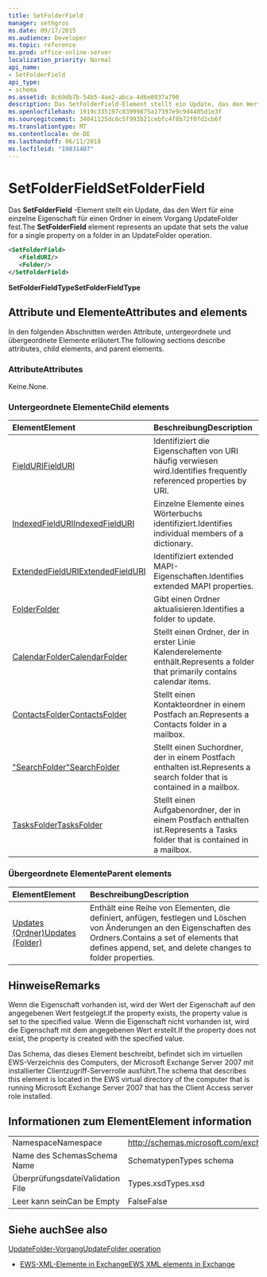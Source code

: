 ```yaml
---
title: SetFolderField
manager: sethgros
ms.date: 09/17/2015
ms.audience: Developer
ms.topic: reference
ms.prod: office-online-server
localization_priority: Normal
api_name:
- SetFolderField
api_type:
- schema
ms.assetid: 8c69db7b-54b5-4ae2-abca-4d6e0937a790
description: Das SetFolderField-Element stellt ein Update, das den Wert für eine einzelne Eigenschaft für einen Ordner in einem Vorgang UpdateFolder fest.
ms.openlocfilehash: 1919c335197c83999875a17397e9c9d4405d1e3f
ms.sourcegitcommit: 34041125dc8c5f993b21cebfc4f8b72f0fd2cb6f
ms.translationtype: MT
ms.contentlocale: de-DE
ms.lasthandoff: 06/11/2018
ms.locfileid: "19831407"
---
```

# <a name="setfolderfield"></a><span data-ttu-id="a2c41-103">SetFolderField</span><span class="sxs-lookup"><span data-stu-id="a2c41-103">SetFolderField</span></span>

<span data-ttu-id="a2c41-104">Das **SetFolderField** -Element stellt ein Update, das den Wert für eine einzelne Eigenschaft für einen Ordner in einem Vorgang UpdateFolder fest.</span><span class="sxs-lookup"><span data-stu-id="a2c41-104">The **SetFolderField** element represents an update that sets the value for a single property on a folder in an UpdateFolder operation.</span></span> 
  
```xml
<SetFolderField>
   <FieldURI/>
   <Folder/>
</SetFolderField>
```

 <span data-ttu-id="a2c41-105">**SetFolderFieldType**</span><span class="sxs-lookup"><span data-stu-id="a2c41-105">**SetFolderFieldType**</span></span>
## <a name="attributes-and-elements"></a><span data-ttu-id="a2c41-106">Attribute und Elemente</span><span class="sxs-lookup"><span data-stu-id="a2c41-106">Attributes and elements</span></span>

<span data-ttu-id="a2c41-107">In den folgenden Abschnitten werden Attribute, untergeordnete und übergeordnete Elemente erläutert.</span><span class="sxs-lookup"><span data-stu-id="a2c41-107">The following sections describe attributes, child elements, and parent elements.</span></span>
  
### <a name="attributes"></a><span data-ttu-id="a2c41-108">Attribute</span><span class="sxs-lookup"><span data-stu-id="a2c41-108">Attributes</span></span>

<span data-ttu-id="a2c41-109">Keine.</span><span class="sxs-lookup"><span data-stu-id="a2c41-109">None.</span></span>
  
### <a name="child-elements"></a><span data-ttu-id="a2c41-110">Untergeordnete Elemente</span><span class="sxs-lookup"><span data-stu-id="a2c41-110">Child elements</span></span>

|<span data-ttu-id="a2c41-111">**Element**</span><span class="sxs-lookup"><span data-stu-id="a2c41-111">**Element**</span></span>|<span data-ttu-id="a2c41-112">**Beschreibung**</span><span class="sxs-lookup"><span data-stu-id="a2c41-112">**Description**</span></span>|
|:-----|:-----|
|[<span data-ttu-id="a2c41-113">FieldURI</span><span class="sxs-lookup"><span data-stu-id="a2c41-113">FieldURI</span></span>](fielduri.md) <br/> |<span data-ttu-id="a2c41-114">Identifiziert die Eigenschaften von URI häufig verwiesen wird.</span><span class="sxs-lookup"><span data-stu-id="a2c41-114">Identifies frequently referenced properties by URI.</span></span>  <br/> |
|[<span data-ttu-id="a2c41-115">IndexedFieldURI</span><span class="sxs-lookup"><span data-stu-id="a2c41-115">IndexedFieldURI</span></span>](indexedfielduri.md) <br/> |<span data-ttu-id="a2c41-116">Einzelne Elemente eines Wörterbuchs identifiziert.</span><span class="sxs-lookup"><span data-stu-id="a2c41-116">Identifies individual members of a dictionary.</span></span>  <br/> |
|[<span data-ttu-id="a2c41-117">ExtendedFieldURI</span><span class="sxs-lookup"><span data-stu-id="a2c41-117">ExtendedFieldURI</span></span>](extendedfielduri.md) <br/> |<span data-ttu-id="a2c41-118">Identifiziert extended MAPI-Eigenschaften.</span><span class="sxs-lookup"><span data-stu-id="a2c41-118">Identifies extended MAPI properties.</span></span>  <br/> |
|[<span data-ttu-id="a2c41-119">Folder</span><span class="sxs-lookup"><span data-stu-id="a2c41-119">Folder</span></span>](folder.md) <br/> |<span data-ttu-id="a2c41-120">Gibt einen Ordner aktualisieren.</span><span class="sxs-lookup"><span data-stu-id="a2c41-120">Identifies a folder to update.</span></span>  <br/> |
|[<span data-ttu-id="a2c41-121">CalendarFolder</span><span class="sxs-lookup"><span data-stu-id="a2c41-121">CalendarFolder</span></span>](calendarfolder.md) <br/> |<span data-ttu-id="a2c41-122">Stellt einen Ordner, der in erster Linie Kalenderelemente enthält.</span><span class="sxs-lookup"><span data-stu-id="a2c41-122">Represents a folder that primarily contains calendar items.</span></span>  <br/> |
|[<span data-ttu-id="a2c41-123">ContactsFolder</span><span class="sxs-lookup"><span data-stu-id="a2c41-123">ContactsFolder</span></span>](contactsfolder.md) <br/> |<span data-ttu-id="a2c41-124">Stellt einen Kontakteordner in einem Postfach an.</span><span class="sxs-lookup"><span data-stu-id="a2c41-124">Represents a Contacts folder in a mailbox.</span></span>  <br/> |
|[<span data-ttu-id="a2c41-125">"SearchFolder"</span><span class="sxs-lookup"><span data-stu-id="a2c41-125">SearchFolder</span></span>](searchfolder.md) <br/> |<span data-ttu-id="a2c41-126">Stellt einen Suchordner, der in einem Postfach enthalten ist.</span><span class="sxs-lookup"><span data-stu-id="a2c41-126">Represents a search folder that is contained in a mailbox.</span></span>  <br/> |
|[<span data-ttu-id="a2c41-127">TasksFolder</span><span class="sxs-lookup"><span data-stu-id="a2c41-127">TasksFolder</span></span>](tasksfolder.md) <br/> |<span data-ttu-id="a2c41-128">Stellt einen Aufgabenordner, der in einem Postfach enthalten ist.</span><span class="sxs-lookup"><span data-stu-id="a2c41-128">Represents a Tasks folder that is contained in a mailbox.</span></span>  <br/> |
   
### <a name="parent-elements"></a><span data-ttu-id="a2c41-129">Übergeordnete Elemente</span><span class="sxs-lookup"><span data-stu-id="a2c41-129">Parent elements</span></span>

|<span data-ttu-id="a2c41-130">**Element**</span><span class="sxs-lookup"><span data-stu-id="a2c41-130">**Element**</span></span>|<span data-ttu-id="a2c41-131">**Beschreibung**</span><span class="sxs-lookup"><span data-stu-id="a2c41-131">**Description**</span></span>|
|:-----|:-----|
|[<span data-ttu-id="a2c41-132">Updates (Ordner)</span><span class="sxs-lookup"><span data-stu-id="a2c41-132">Updates (Folder)</span></span>](updates-folder.md) <br/> |<span data-ttu-id="a2c41-133">Enthält eine Reihe von Elementen, die definiert, anfügen, festlegen und Löschen von Änderungen an den Eigenschaften des Ordners.</span><span class="sxs-lookup"><span data-stu-id="a2c41-133">Contains a set of elements that defines append, set, and delete changes to folder properties.</span></span>  <br/> |
   
## <a name="remarks"></a><span data-ttu-id="a2c41-134">Hinweise</span><span class="sxs-lookup"><span data-stu-id="a2c41-134">Remarks</span></span>

<span data-ttu-id="a2c41-135">Wenn die Eigenschaft vorhanden ist, wird der Wert der Eigenschaft auf den angegebenen Wert festgelegt.</span><span class="sxs-lookup"><span data-stu-id="a2c41-135">If the property exists, the property value is set to the specified value.</span></span> <span data-ttu-id="a2c41-136">Wenn die Eigenschaft nicht vorhanden ist, wird die Eigenschaft mit dem angegebenen Wert erstellt.</span><span class="sxs-lookup"><span data-stu-id="a2c41-136">If the property does not exist, the property is created with the specified value.</span></span>
  
<span data-ttu-id="a2c41-137">Das Schema, das dieses Element beschreibt, befindet sich im virtuellen EWS-Verzeichnis des Computers, der Microsoft Exchange Server 2007 mit installierter Clientzugriff-Serverrolle ausführt.</span><span class="sxs-lookup"><span data-stu-id="a2c41-137">The schema that describes this element is located in the EWS virtual directory of the computer that is running Microsoft Exchange Server 2007 that has the Client Access server role installed.</span></span>
  
## <a name="element-information"></a><span data-ttu-id="a2c41-138">Informationen zum Element</span><span class="sxs-lookup"><span data-stu-id="a2c41-138">Element information</span></span>

|||
|:-----|:-----|
|<span data-ttu-id="a2c41-139">Namespace</span><span class="sxs-lookup"><span data-stu-id="a2c41-139">Namespace</span></span>  <br/> |http://schemas.microsoft.com/exchange/services/2006/types  <br/> |
|<span data-ttu-id="a2c41-140">Name des Schemas</span><span class="sxs-lookup"><span data-stu-id="a2c41-140">Schema Name</span></span>  <br/> |<span data-ttu-id="a2c41-141">Schematypen</span><span class="sxs-lookup"><span data-stu-id="a2c41-141">Types schema</span></span>  <br/> |
|<span data-ttu-id="a2c41-142">Überprüfungsdatei</span><span class="sxs-lookup"><span data-stu-id="a2c41-142">Validation File</span></span>  <br/> |<span data-ttu-id="a2c41-143">Types.xsd</span><span class="sxs-lookup"><span data-stu-id="a2c41-143">Types.xsd</span></span>  <br/> |
|<span data-ttu-id="a2c41-144">Leer kann sein</span><span class="sxs-lookup"><span data-stu-id="a2c41-144">Can be Empty</span></span>  <br/> |<span data-ttu-id="a2c41-145">False</span><span class="sxs-lookup"><span data-stu-id="a2c41-145">False</span></span>  <br/> |
   
## <a name="see-also"></a><span data-ttu-id="a2c41-146">Siehe auch</span><span class="sxs-lookup"><span data-stu-id="a2c41-146">See also</span></span>



[<span data-ttu-id="a2c41-147">UpdateFolder-Vorgang</span><span class="sxs-lookup"><span data-stu-id="a2c41-147">UpdateFolder operation</span></span>](updatefolder-operation.md)


- [<span data-ttu-id="a2c41-148">EWS-XML-Elemente in Exchange</span><span class="sxs-lookup"><span data-stu-id="a2c41-148">EWS XML elements in Exchange</span></span>](ews-xml-elements-in-exchange.md)

